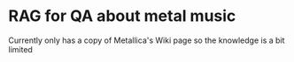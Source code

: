 # RAG for QA about metal music

Currently only has a copy of Metallica's Wiki page so the knowledge is a bit limited
